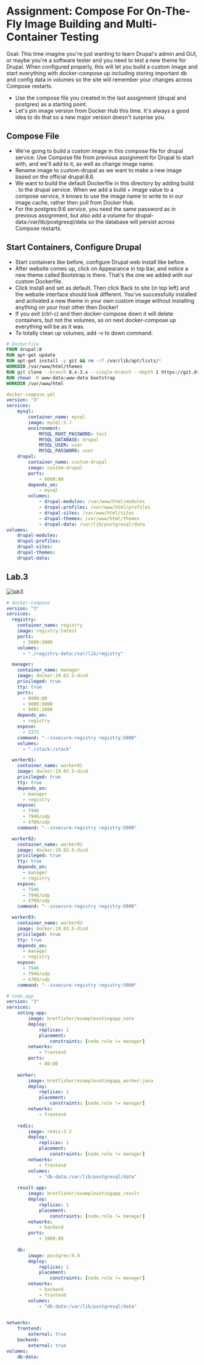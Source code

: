 # Assignment: Compose For On-The-Fly Image Building and Multi-Container Testing
Goal: This time imagine you're just wanting to learn Drupal's admin and GUI, or maybe you're a software tester and you need to test a new theme for Drupal. When configured properly, this will let you build a custom image and start everything with docker-compose up including storing important db and config data in volumes so the site will remember your changes across Compose restarts.

+ Use the compose file you created in the last assignment (drupal and postgres) as a starting point.
+ Let's pin image version from Docker Hub this time. It's always a good idea to do that so a new major version doesn't surprise you.

## Compose File
+ We're going to build a custom image in this compose file for drupal service. Use Compose file from previous assignment for Drupal to start with, and we'll add to it, as well as change image name.
+ Rename image to custom-drupal as we want to make a new image based on the official drupal:8.6.
+ We want to build the default Dockerfile in this directory by adding build: . to the drupal service. When we add a build + image value to a compose service, it knows to use the image name to write to in our image cache, rather then pull from Docker Hub.
+ For the postgres:9.6 service, you need the same password as in previous assignment, but also add a volume for drupal-data:/var/lib/postgresql/data so the database will persist across Compose restarts.

## Start Containers, Configure Drupal

+ Start containers like before, configure Drupal web install like before.
+ After website comes up, click on Appearance in top bar, and notice a new theme called Bootstrap is there. That's the one we added with our custom Dockerfile.
+ Click Install and set as default. Then click Back to site (in top left) and the website interface should look different. You've successfully installed and activated a new theme in your own custom image without installing anything on your host other then Docker!
+ If you exit (ctrl-c) and then docker-compose down it will delete containers, but not the volumes, so on next docker-compose up everything will be as it was.
+ To totally clean up volumes, add -v to down command.

```Dockerfile
# Dockerfile
FROM drupal:8
RUN apt-get update
RUN apt-get install -y git && rm -rf /var/lib/apt/lists/*
WORKDIR /var/www/html/themes
RUN git clone --branch 8.x-3.x --single-branch --depth 1 https://git.drupal.org/project/bootstrap.git
RUN chown -R www-data:www-data bootstrap
WORKDIR /var/www/html
```
```yml
docker-compose.yml
version: "3"
services: 
    mysql:
        container_name: mysql
        image: mysql:5.7
        environment: 
            MYSQL_ROOT_PASSWORD: test
            MYSQL_DATABASE: drupal
            MYSQL_USER: user
            MYSQL_PASSWORD: user
    drupal:
        container_name: custom-drupal
        image: custom-drupal
        ports:
            - 8080:80
        depends_on: 
            - mysql
        volumes:
            - drupal-modules: /var/www/html/modules
            - drupal-profiles: /var/www/html/profiles
            - drupal-sites: /var/www/html/sites
            - drupal-themes: /var/www/html/themes
            - drupal-data: /var/lib/postgresql/data
volumes:
    drupal-modules:
    drupal-profiles:
    drupal-sites:
    drupal-themes:
    drupal-data:
```
## Lab.3
![lab3](/cloud_computing/img/lab_3.PNG)

```yml
# docker-compose
version: "3"
services: 
  registry:
    container_name: registry
    image: registry:latest
    ports: 
      - 5000:5000
    volumes: 
      - "./registry-data:/var/lib/registry"

  manager:
    container_name: manager
    image: docker:19.03.5-dind
    privileged: true
    tty: true
    ports:
      - 8000:80
      - 9000:9000
      - 5001:1080
    depends_on: 
      - registry
    expose: 
      - 3375
    command: "--insecure-registry registry:5000"
    volumes: 
      - "./stack:/stack"

  worker01:
    container_name: worker01
    image: docker:19.03.5-dind
    privileged: true
    tty: true
    depends_on: 
      - manager
      - registry
    expose: 
      - 7946
      - 7946/udp
      - 4789/udp
    command: "--insecure-registry registry:5000"

  worker02:
    container_name: worker02
    image: docker:19.03.5-dind
    privileged: true
    tty: true
    depends_on: 
      - manager
      - registry
    expose: 
      - 7946
      - 7946/udp
      - 4789/udp
    command: "--insecure-registry registry:5000"

  worker03:
    container_name: worker03
    image: docker:19.03.5-dind
    privileged: true
    tty: true
    depends_on: 
      - manager
      - registry
    expose: 
      - 7946
      - 7946/udp
      - 4789/udp
    command: "--insecure-registry registry:5000"
```

```yml
# todo_app
version: "3"
services:
    voting-app:
        image: bretfisher/examplevotingapp_vote
        deploy:
            replicas: 1
            placement:
                constraints: [node.role != manager]
        networks:
            - frontend
        ports:
            - 80:80
        
    worker:
        image: bretfisher/examplevotingapp_worker:java
        deploy:
            replicas: 1
            placement:
                constraints: [node.role != manager]
        networks:
            - frontend
        
    redis:
        image: redis:3.2
        deploy:
            replicas: 1
            placement:
                constraints: [node.role != manager]
        networks:
            - frontend
        volumes:
            - "db-data:/var/lib/postgresql/data"
            
    result-app:
        image: bretfisher/examplevotingapp_result
        deploy:
            replicas: 1
            placement:
                constraints: [node.role != manager]
        networks:
            - backend
        ports:
            - 1080:80
        
    db:
        image: postgres:9.4
        deploy:
            replicas: 1
            placement:
                constraints: [node.role != manager]
        networks:
            - backend
            - frontend
        volumes:
            - "db-data:/var/lib/postgresql/data"

    
networks:
    frontend:
        external: true
    backend:
        external: true
volumes:
    db-data:
```



